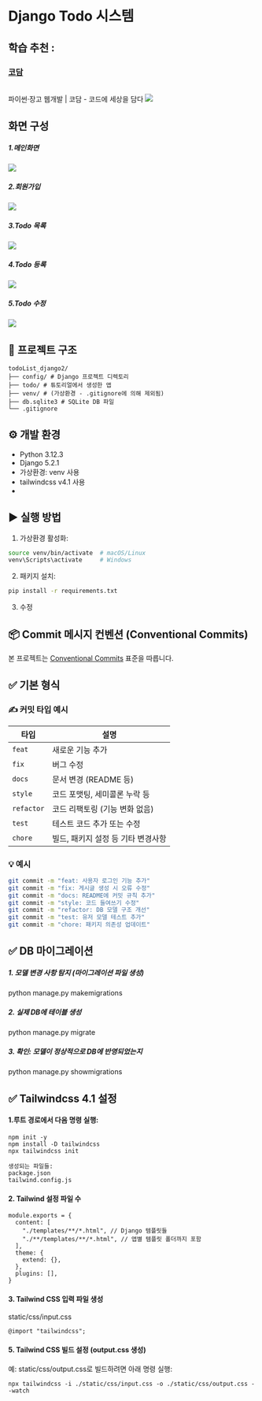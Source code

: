 # Django Todo 시스템


## 학습 추천 :
### <a href="https://codam.kr/" target="_blank">코담</a>
<br>
파이썬·장고 웹개발 | 코담 - 코드에 세상을 담다

<a href="https://codam.kr/" target="_blank">
<img src="https://codam.kr/assets/images/og-image.jpg">
</a>


## 화면 구성

##### 1.메인화면
<img src="https://blogger.googleusercontent.com/img/a/AVvXsEg-2QR0MM2r9tHzCWkieOwgGIhP3vOJihO3bCIlXN6YNSbF1n1iMuoQ8sQnt4_VvxQ8TNQOm5lSIdg9RUkS3XfN88CCd6gbOu5ruKosftWo0crtbLwMoIO83tcLvgW9-tBxK6gGcXNkbttZpndvhj6aogsPPWIHQAW0Pf_DTMc7-NQf2lPjpvLi5zYIR6BO=w640-h364" >

##### 2.회원가입
<img src="https://blogger.googleusercontent.com/img/a/AVvXsEgPBcBn2OFh3ErQrx_MBzkRQcrzH5VMya7xwWujCFsSRnGYseGiA_CkBGU12XcWW4E5RSJBRWGcGL4yDsuP3Fr5vprdFyxspvwo7XG-A_GCgD2gYD6H3Bb6kxd-VzBz-500-IeMdQpDAAbgRLeim_HzbXmS4NqPdLgmxzuNVMWNYVpWaZtegiX8MdJ5AQLZ=w640-h514" >



##### 3.Todo 목록
<img src="https://blogger.googleusercontent.com/img/a/AVvXsEi_n2DUxEBj2EECanJBVPS0JsV6-_TNXdwMXouG57pZZEpTRrlgL0i79Ch587CqaKvnRhIFG5df1vilTc0LkYc2xU5cEqDOOsVoYI_hFJuhoEl1B-U7-HvfFL98sqat-rzqocl0Q3zvvQJ_HSGTVWdT2vsLvXrLbcTW8RArkcYVv3xeMvGZ-vvhRJj53bW_=w528-h640" >


##### 4.Todo 등록
<img src="https://blogger.googleusercontent.com/img/a/AVvXsEg3xuH3QGebLBkMs7Ov3A7QDFOA-3xr_pX0H7jyG_sbIAK9u8NIxEMHANMM_fiOIDtY6iA9pYbt7LNkOYQSGcmh085luMPZSIoglILDXd2EntalHbSLPv9vs5HHNGyyOvwLGjoCU91E5POzcQRz_-1oNX31UbZexmXuhG7Sw92QJ61hQ1HDyR16oD_l0DRt=w525-h640" >


##### 5.Todo 수정
<img src="https://blogger.googleusercontent.com/img/a/AVvXsEhWAaAPHFxwJnuK90jyO7RwNw_Z0n_gHZHmPOCyHY9ivBK-PcXw7fHJ_fBjYcjsylolVfjcB2lMmnE-uy9mrnWiRgWZq7FB7awC9Ws9wumH4lVWZbBTRxP5C9EYHUuwAU7dK8uYcbja50pGccVz2sj4r4UQ3qAQL7T32FoiFC98ZwhiO-RruADhwH7Dq4lU=w536-h640" >




## 📁 프로젝트 구조
```
todoList_django2/  
├── config/ # Django 프로젝트 디렉토리  
├── todo/ # 튜토리얼에서 생성한 앱  
├── venv/ # (가상환경 - .gitignore에 의해 제외됨)  
├── db.sqlite3 # SQLite DB 파일  
└── .gitignore
```

## ⚙️ 개발 환경
- Python 3.12.3
- Django 5.2.1
- 가상환경: venv 사용
- tailwindcss v4.1 사용
- 

## ▶️ 실행 방법
1. 가상환경 활성화:
```bash
source venv/bin/activate  # macOS/Linux
venv\Scripts\activate     # Windows
```

2. 패키지 설치: 
```bash
pip install -r requirements.txt
```

3. 수정


## 📦 Commit 메시지 컨벤션 (Conventional Commits)

본 프로젝트는 [Conventional Commits](https://www.conventionalcommits.org/) 표준을 따릅니다.

## ✅ 기본 형식



### ✍️ 커밋 타입 예시

| 타입        | 설명                                |
|-------------|-------------------------------------|
| `feat`      | 새로운 기능 추가                    |
| `fix`       | 버그 수정                           |
| `docs`      | 문서 변경 (README 등)              |
| `style`     | 코드 포맷팅, 세미콜론 누락 등       |
| `refactor`  | 코드 리팩토링 (기능 변화 없음)       |
| `test`      | 테스트 코드 추가 또는 수정          |
| `chore`     | 빌드, 패키지 설정 등 기타 변경사항   |

### 💡 예시

```bash
git commit -m "feat: 사용자 로그인 기능 추가"
git commit -m "fix: 게시글 생성 시 오류 수정"
git commit -m "docs: README에 커밋 규칙 추가"
git commit -m "style: 코드 들여쓰기 수정"
git commit -m "refactor: DB 모델 구조 개선"
git commit -m "test: 유저 모델 테스트 추가"
git commit -m "chore: 패키지 의존성 업데이트"
```







## ✅ DB 마이그레이션

##### 1. 모델 변경 사항 탐지 (마이그레이션 파일 생성)
python manage.py makemigrations

##### 2. 실제 DB에 테이블 생성
python manage.py migrate

##### 3. 확인: 모델이 정상적으로 DB에 반영되었는지
python manage.py showmigrations



## ✅ Tailwindcss 4.1 설정

####  1.루트 경로에서 다음 명령 실행:
```
npm init -y
npm install -D tailwindcss
npx tailwindcss init

```
    생성되는 파일들:
    package.json
    tailwind.config.js

#### 2. Tailwind 설정 파일 수
```
module.exports = {
  content: [
    "./templates/**/*.html", // Django 템플릿들
    "./**/templates/**/*.html", // 앱별 템플릿 폴더까지 포함
  ],
  theme: {
    extend: {},
  },
  plugins: [],
}
```

#### 3. Tailwind CSS 입력 파일 생성
 static/css/input.css

```
@import "tailwindcss";

```

#### 5. Tailwind CSS 빌드 설정 (output.css 생성)
예: static/css/output.css로 빌드하려면 아래 명령 실행:

```
npx tailwindcss -i ./static/css/input.css -o ./static/css/output.css --watch

```


